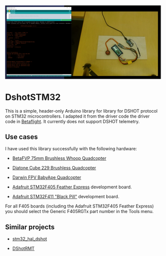 <a href="https://www.youtube.com/watch?v=os9GA9R-1A4"><img src="image.png" width=600></a>

# DshotSTM32

This is a simple, header-only Arduino library for library for DSHOT protocol
on STM32 microcontrollers.  I adapted it from the driver code the driver code in
[Betaflight](https://github.com/betaflight/betaflight).
It currently does not support DSHOT telemetry.

## Use cases

I have used this library successfully with the following hardware:

* [BetaFVP 75mm Brushless Whoop Quadcopter](https://betafpv.com/products/beta75x-2s-whoop-quadcopter)

* [Diatone Cube 229 Brushless Quadcopter](https://www.diatoneusa.com/store/p659/Diatone_Toothpick_Cube_229_8500_PNF.html)

* [Darwin FPV BabyApe Quadcopter](https://www.getfpv.com/darwinfpv-baby-ape-pro-v2-3-quadcopter-w-caddx-ant.html)

* [Adafruit STM32F405 Feather Express](https://learn.adafruit.com/adafruit-stm32f405-feather-express/) development board.

* [Adafruit STM32F411 "Black Pill"](https://www.adafruit.com/product/4877) development board.

For all F405 boards (including the Adafruit STM32F405 Feather Express) you should select
the Generic F405RGTx part number in the Tools menu.

## Similar projects

* [stm32\_hal\_dshot](https://github.com/mokhwasomssi/stm32\_hal\_dshot)

* [DShotRMT](https://github.com/derdoktor667/DShotRMT)
